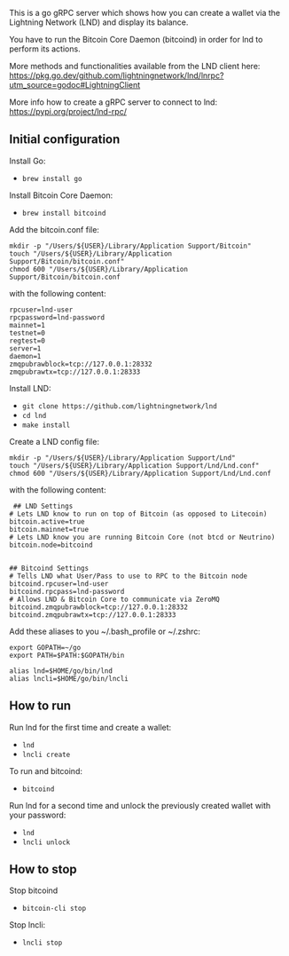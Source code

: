 This is a go gRPC server which shows how you can create a wallet via the Lightning Network (LND) and display its balance.

You have to run the Bitcoin Core Daemon (bitcoind) in order for lnd to perform its actions.

More methods and functionalities available from the LND client here: 
https://pkg.go.dev/github.com/lightningnetwork/lnd/lnrpc?utm_source=godoc#LightningClient

More info how to create a gRPC server to connect to lnd: https://pypi.org/project/lnd-rpc/

## Initial configuration

Install Go:
- `brew install go`

Install Bitcoin Core Daemon:
- `brew install bitcoind`

Add the bitcoin.conf file:
```
mkdir -p "/Users/${USER}/Library/Application Support/Bitcoin"
touch "/Users/${USER}/Library/Application Support/Bitcoin/bitcoin.conf"
chmod 600 "/Users/${USER}/Library/Application Support/Bitcoin/bitcoin.conf
```
with the following content:

```
rpcuser=lnd-user
rpcpassword=lnd-password
mainnet=1
testnet=0
regtest=0
server=1
daemon=1
zmqpubrawblock=tcp://127.0.0.1:28332
zmqpubrawtx=tcp://127.0.0.1:28333
```

Install LND:

- `git clone https://github.com/lightningnetwork/lnd`
- `cd lnd`
- `make install`

Create a LND config file:

```
mkdir -p "/Users/${USER}/Library/Application Support/Lnd"
touch "/Users/${USER}/Library/Application Support/Lnd/Lnd.conf"
chmod 600 "/Users/${USER}/Library/Application Support/Lnd/Lnd.conf
```

with the following content: 
```
 ## LND Settings
# Lets LND know to run on top of Bitcoin (as opposed to Litecoin)
bitcoin.active=true
bitcoin.mainnet=true
# Lets LND know you are running Bitcoin Core (not btcd or Neutrino)
bitcoin.node=bitcoind


## Bitcoind Settings
# Tells LND what User/Pass to use to RPC to the Bitcoin node
bitcoind.rpcuser=lnd-user
bitcoind.rpcpass=lnd-password
# Allows LND & Bitcoin Core to communicate via ZeroMQ
bitcoind.zmqpubrawblock=tcp://127.0.0.1:28332
bitcoind.zmqpubrawtx=tcp://127.0.0.1:28333
```

Add these aliases to you ~/.bash_profile or ~/.zshrc:
```
export GOPATH=~/go
export PATH=$PATH:$GOPATH/bin

alias lnd=$HOME/go/bin/lnd
alias lncli=$HOME/go/bin/lncli
```


## How to run

Run lnd for the first time and create a wallet:

- `lnd`
- `lncli create`

To run and bitcoind:

- `bitcoind`

Run lnd for a second time and unlock the previously created wallet with your password:

- `lnd`
- `lncli unlock`


## How to stop

Stop bitcoind

- `bitcoin-cli stop`

Stop lncli:

- `lncli stop`


